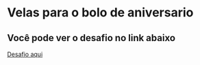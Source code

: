 # Velas para o bolo de aniversario

## Você pode ver o desafio no link abaixo

[Desafio aqui](https://www.hackerrank.com/challenges/birthday-cake-candles/problem)
